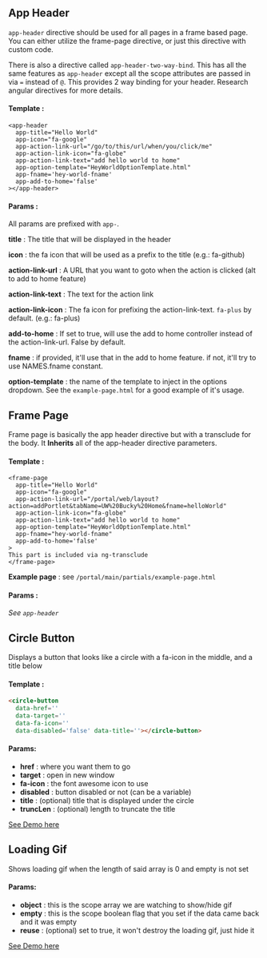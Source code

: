 ## App Header

`app-header` directive should be used for all pages in a frame based page. You can either utilize the frame-page directive, or just this directive with custom code.

There is also a directive called `app-header-two-way-bind`. This has all the same features as `app-header` except all the scope attributes are passed in via `=` instead of `@`. This provides 2 way binding for your header. Research angular directives for more details.

#### Template :

```
<app-header
  app-title="Hello World"
  app-icon="fa-google"
  app-action-link-url="/go/to/this/url/when/you/click/me"
  app-action-link-icon="fa-globe"
  app-action-link-text="add hello world to home"
  app-option-template="HeyWorldOptionTemplate.html"
  app-fname='hey-world-fname'
  app-add-to-home='false'
></app-header>
```

#### Params :

All params are prefixed with `app-`.

**title** : The title that will be displayed in the header

**icon** : the fa icon that will be used as a prefix to the title (e.g.: fa-github)

**action-link-url** : A URL that you want to goto when the action is clicked (alt to add to home feature)

**action-link-text** : The text for the action link

**action-link-icon** : The fa icon for prefixing the action-link-text. `fa-plus` by default. (e.g.: fa-plus)

**add-to-home** : If set to true, will use the add to home controller instead of the action-link-url. False by default.

**fname** : if provided, it'll use that in the add to home feature. if not, it'll try to use NAMES.fname constant.

**option-template** : the name of the template to inject in the options dropdown. See the `example-page.html` for a good example of it's usage.

## Frame Page

Frame page is basically the app header directive but with a transclude for the body. It **Inherits** all of the app-header directive parameters.

#### Template :

```
<frame-page
  app-title="Hello World"
  app-icon="fa-google"
  app-action-link-url="/portal/web/layout?action=addPortlet&tabName=UW%20Bucky%20Home&fname=helloWorld"
  app-action-link-icon="fa-globe"
  app-action-link-text="add hello world to home"
  app-option-template="HeyWorldOptionTemplate.html"
  app-fname="hey-world-fname"
  app-add-to-home='false'
>
This part is included via ng-transclude
</frame-page>
```

**Example page** : see `/portal/main/partials/example-page.html`

#### Params :

_See `app-header`_

## Circle Button

Displays a button that looks like a circle with a fa-icon in the middle, and a title below

#### Template :

```html
<circle-button
  data-href=''
  data-target=''
  data-fa-icon=''
  data-disabled='false' data-title=''></circle-button>
```
#### Params:
* **href** : where you want them to go
* **target** : open in new window
* **fa-icon** : the font awesome icon to use
* **disabled** : button disabled or not (can be a variable)
* **title** : (optional) title that is displayed under the circle
* **truncLen** : (optional) length to truncate the title

<a href='#/demo' class='btn btn-flat btn-sm'>See Demo here</a>

## Loading Gif

Shows loading gif when the length of said array is 0 and empty is not set

#### Params:
+ **object** : this is the scope array we are watching to show/hide gif
+ **empty**  : this is the scope boolean flag that you set if the data came back and it was empty
+ **reuse**  : (optional) set to true, it won't destroy the loading gif, just hide it

<a href='#/demo' class='btn btn-flat btn-sm'>See Demo here</a>
